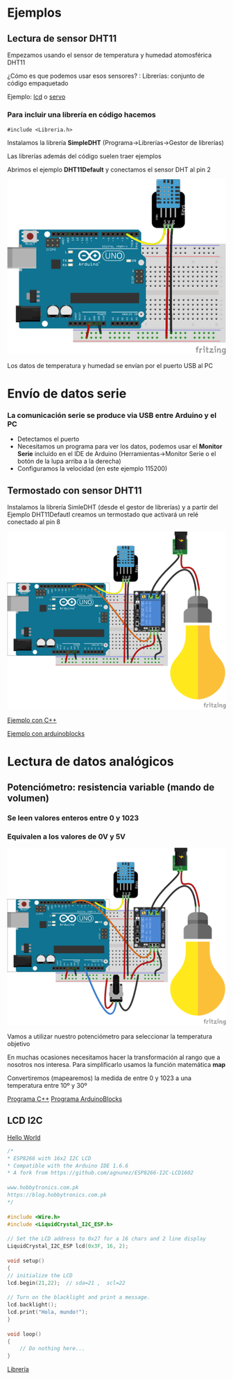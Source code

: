 # Ejemplos

## Lectura de sensor DHT11

Empezamos usando el sensor de temperatura y humedad atomosférica DHT11

¿Cómo es que podemos usar esos sensores? : Librerías: conjunto de código empaquetado

Ejemplo: [lcd](http://arduino.cc/en/pmwiki.php?n=Reference/LiquidCrystal) o [servo](http://arduino.cc/en/pmwiki.php?n=Reference/Servo)

### Para incluir una librería en código hacemos

	#include <Libreria.h>


Instalamos la librería **SimpleDHT** (Programa->Librerías->Gestor de librerías)

Las librerías además del código suelen traer ejemplos

Abrimos el ejemplo **DHT11Default** y conectamos el sensor DHT al pin 2

![Montaje DHT11](./images/DHHT11Uno_bb.png)

Los datos de temperatura y humedad se envían por el puerto USB al PC

# Envío de datos serie

### La comunicación serie se produce via USB entre Arduino y el PC

* Detectamos el puerto
* Necesitamos un programa para ver los datos, podemos usar el **Monitor Serie** incluído en el IDE de Arduino (Herramientas->Monitor Serie o el botón de la lupa arriba a la derecha)
* Configuramos la velocidad (en este ejemplo 115200)

## Termostado con sensor DHT11

Instalamos la librería SimleDHT (desde el gestor de librerías) y a partir del Ejemplo DHT11Defautl creamos un termostado que activará un relé conectado al pin 8

![Montaje DHT11 con rele](./images/DHT11ReleUno_bb.png)

[Ejemplo con C++](https://github.com/javacasm/ArduinoAvanzadoMotril/blob/master/codigo/TermostatoDHT11/TermostatoDHT11.ino)

[Ejemplo con arduinoblocks](https://github.com/javacasm/ScratchArduinoMotril/blob/master/arduinoBlocks.md#midiendo-calculando-controlando)

# Lectura de datos analógicos

## Potenciómetro: resistencia variable (mando de volumen)

### Se leen valores enteros entre 0 y 1023
### Equivalen a los valores de 0V y 5V

![mapeotiempos](./images/DHT11Rele3RegulableUno_bb.png)


Vamos a utilizar nuestro potenciómetro para seleccionar la temperatura objetivo

En muchas ocasiones necesitamos hacer la transformación al rango que a nosotros nos interesa. Para simplificarlo usamos la función matemática **map**

Convertiremos (mapearemos) la medida de entre 0 y 1023 a una temperatura entre 10º y 30º 


[Programa C++]()
[Programa ArduinoBlocks](http://www.arduinoblocks.com/web/project/192734)


## LCD I2C

[Hello World](https://github.com/javacasm/ArduinoAvanzadoMotril/blob/master/codigo/LCDHelloWorld/LCDHelloWorld.ino)



```C++
/*
* ESP8266 with 16x2 I2C LCD
* Compatible with the Arduino IDE 1.6.6
* A fork from https://github.com/agnunez/ESP8266-I2C-LCD1602

www.hobbytronics.com.pk
https://blog.hobbytronics.com.pk
*/

#include <Wire.h>
#include <LiquidCrystal_I2C_ESP.h>

// Set the LCD address to 0x27 for a 16 chars and 2 line display
LiquidCrystal_I2C_ESP lcd(0x3F, 16, 2);

void setup()
{
// initialize the LCD
lcd.begin(21,22);  // sda=21 ,  scl=22

// Turn on the blacklight and print a message.
lcd.backlight();
lcd.print("Hola, mundo!");
}

void loop()
{
    // Do nothing here...
}
```

[Librería](https://github.com/javacasm/ArduinoAvanzadoMotril/blob/master/codigo/ESP8266-I2C-LCD1602.zip)
